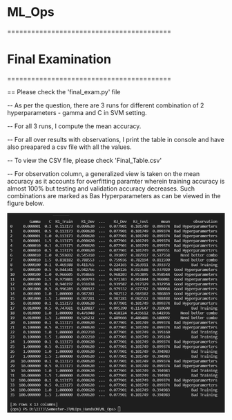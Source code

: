 # ML_Ops
=========================================
# Final Examination
=========================================

== Please check the 'final_exam.py' file

-- As per the question, there are 3 runs for different combination of 2 hyperparameters - gamma and C in SVM setting. 

-- For all 3 runs, I compute the mean accuracy. 

-- For all over results with observations, I print the table in console and have also preapared a csv file with all the values.

-- To view the CSV file, please check 'Final_Table.csv'

-- For observation column, a generalized view is taken on the mean accuracy as it accounts for overfitting paramter wherein training accuracy is almost 100% but testing and validation accuracy decreases. Such combinations are marked as Bas Hyperparameters as can be viewed in the figure below. 

![plot](table.png)



